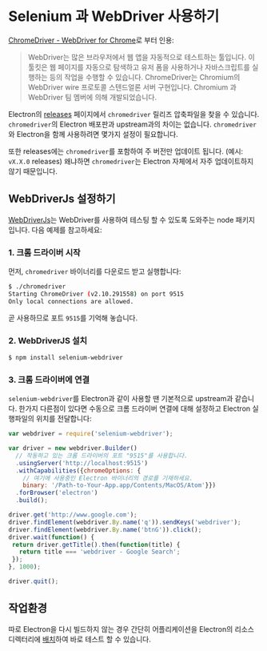 ﻿# Selenium 과 WebDriver 사용하기

[ChromeDriver - WebDriver for Chrome][chrome-driver]로 부터 인용:

> WebDriver는 많은 브라우저에서 웹 앱을 자동적으로 테스트하는 툴입니다.
> 이 툴킷은 웹 페이지를 자동으로 탐색하고 유저 폼을 사용하거나 자바스크립트를 실행하는 등의 작업을 수행할 수 있습니다.
> ChromeDriver는 Chromium의 WebDriver wire 프로토콜 스텐드얼론 서버 구현입니다.
> Chromium 과 WebDriver 팀 멤버에 의해 개발되었습니다.

Electron의 [releases](https://github.com/atom/electron/releases) 페이지에서 `chromedriver` 릴리즈 압축파일을 찾을 수 있습니다.
`chromedriver`의 Electron 배포판과 upstream과의 차이는 없습니다.
`chromedriver`와 Electron을 함께 사용하려면 몇가지 설정이 필요합니다.

또한 releases에는 `chromedriver`를 포함하여 주 버전만 업데이트 됩니다. (예시: `vX.X.0` releases)
왜냐하면 `chromedriver`는 Electron 자체에서 자주 업데이트하지 않기 때문입니다.

## WebDriverJs 설정하기

[WebDriverJs](https://code.google.com/p/selenium/wiki/WebDriverJs)는 WebDriver를 사용하여 테스팅 할 수 있도록 도와주는 node 패키지입니다.
다음 예제를 참고하세요:

### 1. 크롬 드라이버 시작

먼저, `chromedriver` 바이너리를 다운로드 받고 실행합니다:

```bash
$ ./chromedriver
Starting ChromeDriver (v2.10.291558) on port 9515
Only local connections are allowed.
```

곧 사용하므로 포트 `9515`를 기억해 놓습니다.

### 2. WebDriverJS 설치

```bash
$ npm install selenium-webdriver
```

### 3. 크롬 드라이버에 연결

`selenium-webdriver`를 Electron과 같이 사용할 땐 기본적으로 upstream과 같습니다.
한가지 다른점이 있다면 수동으로 크롬 드라이버 연결에 대해 설정하고 Electron 실행파일의 위치를 전달합니다:

```javascript
var webdriver = require('selenium-webdriver');

var driver = new webdriver.Builder()
  // 작동하고 있는 크롬 드라이버의 포트 "9515"를 사용합니다.
  .usingServer('http://localhost:9515')
  .withCapabilities({chromeOptions: {
    // 여기에 사용중인 Electron 바이너리의 경로를 기재하세요.
    binary: '/Path-to-Your-App.app/Contents/MacOS/Atom'}})
  .forBrowser('electron')
  .build();

driver.get('http://www.google.com');
driver.findElement(webdriver.By.name('q')).sendKeys('webdriver');
driver.findElement(webdriver.By.name('btnG')).click();
driver.wait(function() {
 return driver.getTitle().then(function(title) {
   return title === 'webdriver - Google Search';
 });
}, 1000);

driver.quit();
```

## 작업환경

따로 Electron을 다시 빌드하지 않는 경우 간단히 어플리케이션을 Electron의 리소스 디렉터리에
[배치](https://github.com/atom/electron/blob/master/docs/tutorial/application-distribution-ko.md)하여 바로 테스트 할 수 있습니다.

[chrome-driver]: https://sites.google.com/a/chromium.org/chromedriver/
